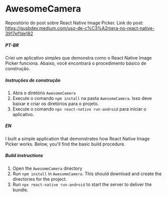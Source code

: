 # AwesomeCamera #

Repositório do post sobre React Native Image Picker.
Link do post: https://gusbdev.medium.com/uso-de-c%C3%A2mera-no-react-native-3917ef1de182

##### PT-BR #####

Criei um aplicativo simples que demonstra como o React Native Image Picker funciona. Abaixo, você encontrará o procedimento básico de construção.
##### Instruções de construção #####
1. Abra o diretório ```AwesomeCamera```
2. Execute o comando `npm install` na pasta `AwesomeCamera`. Isso deve baixar e criar os diretórios para o projeto.
3. Execute o comando `npx react-native run-android` para iniciar o aplicativo. 

##### EN #####

I built a simple application that demonstrates how React Native Image Picker works. Below, you'll find the basic build procedure.
##### Build instructions #####
1. Open the ```AwesomeCamera``` directory
2. Run `npm install` in `AwesomeCamera`. This should download and create the directories for the project.
3. Run `npx react-native run-android` to start the server to deliver the bundle.
